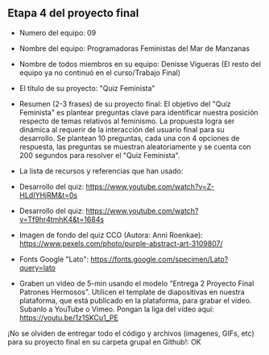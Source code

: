 ## Etapa 4 del proyecto final

- Numero del equipo: 09

- Nombre del equipo: Programadoras Feministas del Mar de Manzanas

- Nombre de todos miembros en su equipo: Denisse Vigueras (El resto del equipo ya no continuó en el curso/Trabajo Final)

- El título de su proyecto: "Quiz Feminista"

- Resumen (2-3 frases) de su proyecto final: El objetivo del "Quiz Feminista" es plantear preguntas clave para identificar nuestra posición respecto de temas relativos al feminismo. La propuesta logra ser dinámica al requerir de la interacción del usuario final para su desarrollo. Se plantean 10 preguntas, cada una con 4 opciones de respuesta, las preguntas se muestran aleatoriamente y se cuenta con 200 segundos para resolver el "Quiz Feminista".

- La lista de recursos y referencias que han usado: 
- Desarrollo del quiz: https://www.youtube.com/watch?v=Z-HLdIYHjRM&t=0s
- Desarrollo del quiz: https://www.youtube.com/watch?v=Tf9hr4tmhK4&t=1684s
- Imagen de fondo del quiz CCO (Autora: Anni Roenkae): https://www.pexels.com/photo/purple-abstract-art-3109807/
- Fonts Google "Lato": https://fonts.google.com/specimen/Lato?query=lato

- Graben un video de 5-min usando el modelo “Entrega 2 Proyecto Final Patrones Hermosos”. Utilicen el template de diapositivas en nuestra plataforma, que está publicado en la plataforma, para grabar el video. Subanlo a YouTube o Vimeo. Pongan la liga del vídeo aquí: https://youtu.be/1z1SKCu1_PE

¡No se olviden de entregar todo el código y archivos (imagenes, GIFs, etc) para su proyecto final en su carpeta grupal en Github!: OK

